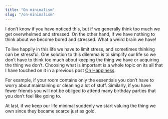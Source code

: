 ```yaml
---
title: "On minimalism"
slug: "/on-minimalism"
---
```


I don’t know if you have noticed this, but if we generally think too much we get overwhelmed and stressed. On the other hand, if we have nothing to think about we become bored and stressed. What a weird brain we have!

To live happily in this life we have to limit stress, and sometimes thinking can be stressful. One solution to this dilemma is to simplify our life so we don’t have to think too much about keeping the thing we have or acquiring the thing we don’t. Choosing what is important is a whole topic on its all that I have touched on it in a previous post [On Happiness](https://mohamedadil.com/on-happiness).

For example, if your room contains only the essentials you don’t have to worry about maintaining or cleaning a lot of stuff. Similarly, if you have fewer friends you will not be obliged to attend many birthday parties that you don’t feel like going to.

At last, if we keep our life minimal suddenly we start valuing the thing we own since they became scarce just as gold.
